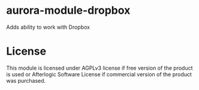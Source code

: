 # aurora-module-dropbox
Adds ability to work with Dropbox

# License
This module is licensed under AGPLv3 license if free version of the product is used or Afterlogic Software License if commercial version of the product was purchased.